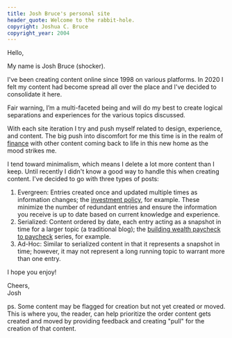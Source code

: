 ```yaml
---
title: Josh Bruce's personal site
header_quote: Welcome to the rabbit-hole.
copyright: Joshua C. Bruce
copyright_year: 2004
---
```


Hello,

My name is Josh Bruce (shocker).

I've been creating content online since 1998 on various platforms. In 2020 I felt my content had become spread all over the place and I've decided to consolidate it here. 

Fair warning, I’m a multi-faceted being and will do my best to create logical separations and experiences for the various topics discussed.

With each site iteration I try and push myself related to design, experience, and content. The big push into discomfort for me this time is in the realm of [finance](/finances) with other content coming back to life in this new home as the mood strikes me.

I tend toward minimalism, which means I delete a lot more content than I keep. Until recently I didn't know a good way to handle this when creating content. I've decided to go with three types of posts:

1. Evergreen: Entries created once and updated multiple times as information changes; the [investment policy](/finances/investment-policy), for example. These minimize the number of redundant entries and ensure the information you receive is up to date based on current knowledge and experience.
2. Serialized: Content ordered by date, each entry acting as a snapshot in time for a larger topic (a traditional blog); the [building wealth paycheck to paycheck](/finances/building-wealth-paycheck-to-paycheck) series, for example.
3. Ad-Hoc: Similar to serialized content in that it represents a snapshot in time; however, it may not represent a long running topic to warrant more than one entry.

I hope you enjoy!

Cheers,<br>
Josh

ps. Some content may be flagged for creation but not yet created or moved. This is where you, the reader, can help prioritize the order content gets created and moved by providing feedback and creating "pull" for the creation of that content.
